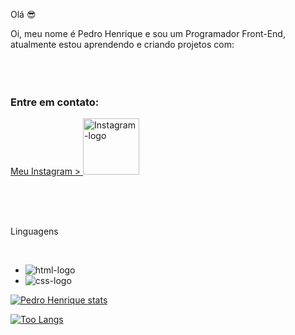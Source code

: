 Olá 😎

Oi, meu nome é Pedro Henrique e sou um Programador Front-End, atualmente estou aprendendo e criando projetos com:
<br>
<br>
  <br>
  <br>
  
  ### Entre em contato:

  <p></p>
  <a href="https://www.instagram.com/ws.pedroh/">Meu Instagram >
  <img aling="left" alt="Instagram-logo" width="90px" src="https://img.shields.io/badge/Instagram-E4405F?style=for-the-badge&logo=instagram&logoColor=white" />
  </a>
  </p>
  <br />
  <br />


  <p aling="left">
    <br />
    Linguagens
    </p>
  <br />

  - <img src="https://img.shields.io/badge/HTML5-E34F26?style=for-the-badge&logo=html5&logoColor=white" alt="html-logo"/>
  - <img src="https://img.shields.io/badge/CSS3-1572B6?style=for-the-badge&logo=css3&logoColor=white" alt="css-logo"/>


[![Pedro Henrique stats](https://github-readme-stats.vercel.app/api?username=Pedro140000)](https://github.com/anuraghazra/github-readme-stats)

[![Too Langs](https://github-readme-stats.vercel.app/api/top-langs/?username=Pedro140000)](https://github.com/anuraghazra/github-readme-stats)
